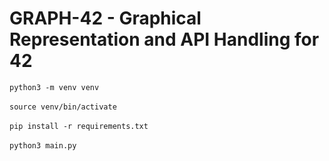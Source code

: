 # GRAPH-42 - Graphical Representation and API Handling for 42

`python3 -m venv venv` <br>  
`source venv/bin/activate` <br>  
`pip install -r requirements.txt` <br>  
`python3 main.py` <br>  
